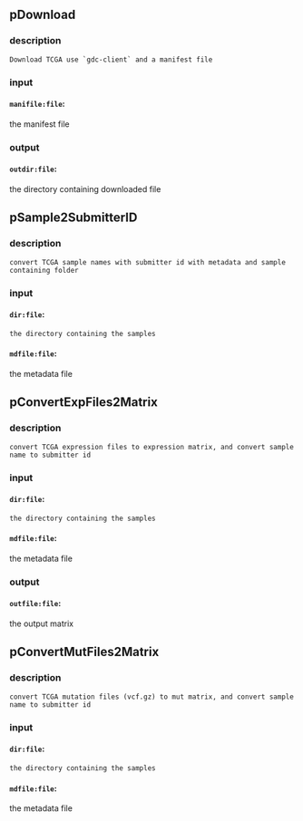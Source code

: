 
## pDownload

### description
	Download TCGA use `gdc-client` and a manifest file

### input
#### `manifile:file`:
 the manifest file  

### output
#### `outdir:file`:
   the directory containing downloaded file  

## pSample2SubmitterID

### description
	convert TCGA sample names with submitter id with metadata and sample containing folder

### input
#### `dir:file`:
    the directory containing the samples  
#### `mdfile:file`:
 the metadata file  

## pConvertExpFiles2Matrix

### description
	convert TCGA expression files to expression matrix, and convert sample name to submitter id

### input
#### `dir:file`:
    the directory containing the samples  
#### `mdfile:file`:
 the metadata file  

### output
#### `outfile:file`:
the output matrix  

## pConvertMutFiles2Matrix

### description
	convert TCGA mutation files (vcf.gz) to mut matrix, and convert sample name to submitter id

### input
#### `dir:file`:
    the directory containing the samples  
#### `mdfile:file`:
 the metadata file  
